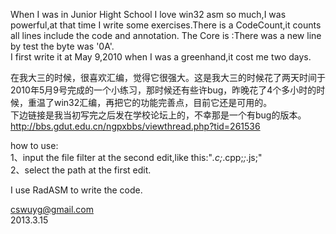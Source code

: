 When I was in Junior Hight School I love win32 asm so much,I was powerful,at that time I write some exercises.There is a CodeCount,it counts all lines include the code and annotation.
The Core is :There was a new line by test the byte was '0A'.  
I first write it at May 9,2010 when I was a greenhand,it cost me two days.



在我大三的时候，很喜欢汇编，觉得它很强大。这是我大三的时候花了两天时间于2010年5月9号完成的一个小练习，那时候还有些许bug，昨晚花了4个多小时的时候，重温了win32汇编，再把它的功能完善点，目前它还是可用的。  
下边链接是我当初写完之后发在学校论坛上的，不幸那是一个有bug的版本。
 http://bbs.gdut.edu.cn/ngpxbbs/viewthread.php?tid=261536



how to use:  
1、input the file filter at the second edit,like this:"*.c;*.cpp;*;*.js;"  
2、select the path at the first edit.


I use RadASM to write the code.



cswuyg@gmail.com  
2013.3.15
